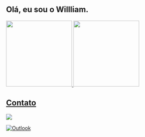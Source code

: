 ## Olá, eu sou o Willliam.

<div>
<a href="https://github.com/Williamrsh">
<img height="180em" src="https://github-readme-stats.vercel.app/api/top-langs/?username=Williamrsh&layout=compact&langs_count=7&theme=dracula"/>
<img height="180em" src="https://github-readme-stats.vercel.app/api?username=Williamrsh&show_icons=true&theme=dracula&include_all_commits=true&count_private=true"/>
</div>
  
  ## Contato
  
<div>
  <a href = "https://www.linkedin.com/in/Williamrsh/" target="_blank"><img src=https://img.shields.io/badge/LinkedIn-0077B5?style=for-the-badge&logo=linkedin&logoColor=white" target="blank"></a>
    
[![Outlook](https://img.shields.io/badge/Outlook-0078D4?style=for-the-badge&logo=microsoft-outlook&logoColor=white&link=mailto:wrodrigues.santos@outlook.com)](mailto:wrodrigues.santos@outlook.com)
